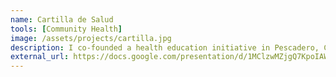 ```yaml
---
name: Cartilla de Salud
tools: [Community Health]
image: /assets/projects/cartilla.jpg
description: I co-founded a health education initiative in Pescadero, CA.
external_url: https://docs.google.com/presentation/d/1MClzwMZjgQ7KpoIAWr9Dc9iRxl5r9-RGA7s3D1erkjk/edit?usp=sharing
---
```

